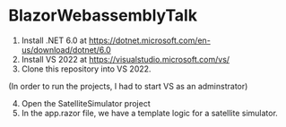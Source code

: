 # BlazorWebassemblyTalk

1. Install .NET 6.0 at https://dotnet.microsoft.com/en-us/download/dotnet/6.0
2. Install VS 2022 at https://visualstudio.microsoft.com/vs/
3. Clone this repository into VS 2022.

(In order to run the projects, I had to start VS as an adminstrator)

4. Open the SatelliteSimulator project
5. In the app.razor file, we have a template logic for a satellite simulator.
